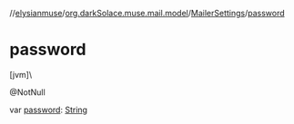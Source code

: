 //[elysianmuse](../../../index.md)/[org.darkSolace.muse.mail.model](../index.md)/[MailerSettings](index.md)/[password](password.md)

# password

[jvm]\

@NotNull

var [password](password.md): [String](https://kotlinlang.org/api/latest/jvm/stdlib/kotlin/-string/index.html)
